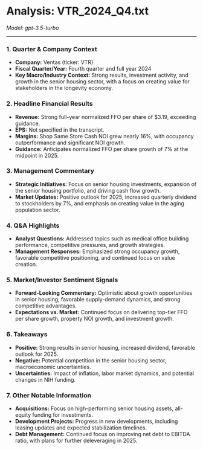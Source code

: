 # Analysis: VTR_2024_Q4.txt

*Model: gpt-3.5-turbo*

---

### 1. Quarter & Company Context
- **Company:** Ventas (ticker: VTR)
- **Fiscal Quarter/Year:** Fourth quarter and full year 2024
- **Key Macro/Industry Context:** Strong results, investment activity, and growth in the senior housing sector, with a focus on creating value for stakeholders in the longevity economy.

### 2. Headline Financial Results
- **Revenue:** Strong full-year normalized FFO per share of $3.19, exceeding guidance.
- **EPS:** Not specified in the transcript.
- **Margins:** Shop Same Store Cash NOI grew nearly 16%, with occupancy outperformance and significant NOI growth.
- **Guidance:** Anticipates normalized FFO per share growth of 7% at the midpoint in 2025.

### 3. Management Commentary
- **Strategic Initiatives:** Focus on senior housing investments, expansion of the senior housing portfolio, and driving cash flow growth.
- **Market Updates:** Positive outlook for 2025, increased quarterly dividend to stockholders by 7%, and emphasis on creating value in the aging population sector.

### 4. Q&A Highlights
- **Analyst Questions:** Addressed topics such as medical office building performance, competitive pressures, and growth strategies.
- **Management Responses:** Emphasized strong occupancy growth, favorable competitive positioning, and continued focus on value creation.

### 5. Market/Investor Sentiment Signals
- **Forward-Looking Commentary:** Optimistic about growth opportunities in senior housing, favorable supply-demand dynamics, and strong competitive advantages.
- **Expectations vs. Market:** Continued focus on delivering top-tier FFO per share growth, property NOI growth, and investment growth.

### 6. Takeaways
- **Positive:** Strong results in senior housing, increased dividend, favorable outlook for 2025.
- **Negative:** Potential competition in the senior housing sector, macroeconomic uncertainties.
- **Uncertainties:** Impact of inflation, labor market dynamics, and potential changes in NIH funding.

### 7. Other Notable Information
- **Acquisitions:** Focus on high-performing senior housing assets, all-equity funding for investments.
- **Development Projects:** Progress in new developments, including leasing updates and expected stabilization timelines.
- **Debt Management:** Continued focus on improving net debt to EBITDA ratio, with plans for further deleveraging in 2025.